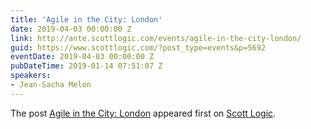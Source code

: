 ```yaml
---
title: 'Agile in the City: London'
date: 2019-04-03 00:00:00 Z
link: http://ante.scottlogic.com/events/agile-in-the-city-london/
guid: https://www.scottlogic.com/?post_type=events&p=5692
eventDate: 2019-04-03 00:00:00 Z
pubDateTime: 2019-01-14 07:51:07 Z
speakers:
- Jean-Sacha Melon
---
```


<p>The post <a rel="nofollow" href="http://ante.scottlogic.com/events/agile-in-the-city-london/">Agile in the City: London</a> appeared first on <a rel="nofollow" href="http://ante.scottlogic.com">Scott Logic</a>.</p>
